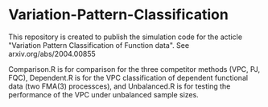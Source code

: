 # Variation-Pattern-Classification
This repository is created to publish the simulation code for the acticle "Variation Pattern Classification of Function data". See arxiv.org/abs/2004.00855

Comparison.R is for comparison for the three competitor methods (VPC, PJ, FQC), Dependent.R is for the VPC classification of dependent functional data (two FMA(3) processces), and Unbalanced.R is for testing the performance of the VPC under unbalanced sample sizes.
